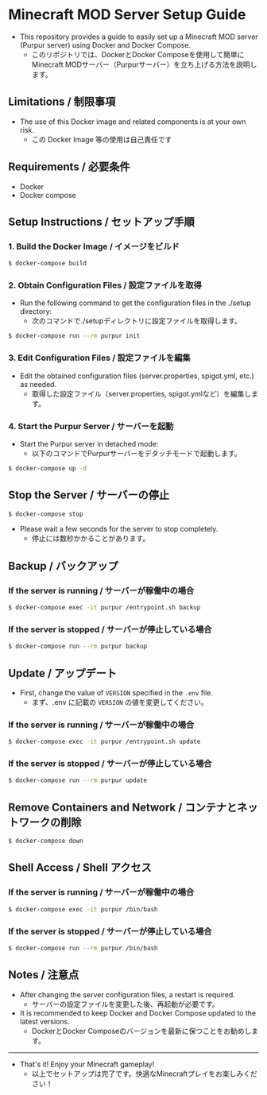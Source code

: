 # Minecraft MOD Server Setup Guide
- This repository provides a guide to easily set up a Minecraft MOD server (Purpur server) using Docker and Docker Compose.
  - このリポジトリでは、DockerとDocker Composeを使用して簡単にMinecraft MODサーバー（Purpurサーバー）を立ち上げる方法を説明します。

## Limitations / 制限事項
- The use of this Docker image and related components is at your own risk.
  - この Docker Image 等の使用は自己責任です
 

## Requirements / 必要条件
- Docker
- Docker compose

## Setup Instructions / セットアップ手順
### 1. Build the Docker Image / イメージをビルド

```bash
$ docker-compose build
```

### 2. Obtain Configuration Files / 設定ファイルを取得
- Run the following command to get the configuration files in the ./setup directory:
  - 次のコマンドで./setupディレクトリに設定ファイルを取得します。

```bash
$ docker-compose run --rm purpur init
```

### 3. Edit Configuration Files / 設定ファイルを編集
- Edit the obtained configuration files (server.properties, spigot.yml, etc.) as needed.
  - 取得した設定ファイル（server.properties, spigot.ymlなど）を編集します。

### 4. Start the Purpur Server / サーバーを起動
- Start the Purpur server in detached mode:
  - 以下のコマンドでPurpurサーバーをデタッチモードで起動します。

```bash
$ docker-compose up -d
```

## Stop the Server / サーバーの停止

```bash
$ docker-compose stop
```
- Please wait a few seconds for the server to stop completely.
  - 停止には数秒かかることがあります。

## Backup / バックアップ
### If the server is running / サーバーが稼働中の場合
```bash
$ docker-compose exec -it purpur /entrypoint.sh backup
```

### If the server is stopped / サーバーが停止している場合
```bash
$ docker-compose run --rm purpur backup
```

## Update / アップデート
- First, change the value of `VERSION` specified in the `.env` file.
  - まず、.env に記載の `VERSION` の値を変更してください。
### If the server is running / サーバーが稼働中の場合
```bash
$ docker-compose exec -it purpur /entrypoint.sh update
```

### If the server is stopped / サーバーが停止している場合
```bash
$ docker-compose run --rm purpur update
```


## Remove Containers and Network / コンテナとネットワークの削除

```bash
$ docker-compose down
```

## Shell Access / Shell アクセス
### If the server is running / サーバーが稼働中の場合

```bash
$ docker-compose exec -it purpur /bin/bash
```

### If the server is stopped / サーバーが停止している場合

```bash
$ docker-compose run --rm purpur /bin/bash
```

## Notes / 注意点
- After changing the server configuration files, a restart is required.
  - サーバーの設定ファイルを変更した後、再起動が必要です。
- It is recommended to keep Docker and Docker Compose updated to the latest versions.
  - DockerとDocker Composeのバージョンを最新に保つことをお勧めします。

---
- That's it! Enjoy your Minecraft gameplay!
  - 以上でセットアップは完了です。快適なMinecraftプレイをお楽しみください！